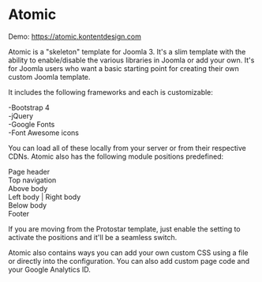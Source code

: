 # Atomic

Demo: https://atomic.kontentdesign.com

Atomic is a "skeleton" template for Joomla 3. It's a slim template with the ability to enable/disable the various libraries in Joomla or add your own. It's for Joomla users who want a basic starting point for creating their own custom Joomla template.

It includes the following frameworks and each is customizable:

-Bootstrap 4  
-jQuery  
-Google Fonts  
-Font Awesome icons  

You can load all of these locally from your server or from their respective CDNs. Atomic also has the following module positions predefined:

Page header  
Top navigation  
Above body  
Left body | Right body  
Below body  
Footer  

If you are moving from the Protostar template, just enable the setting to activate the positions and it'll be a seamless switch.

Atomic also contains ways you can add your own custom CSS using a file or directly into the configuration. You can also add custom page code and your Google Analytics ID. 
